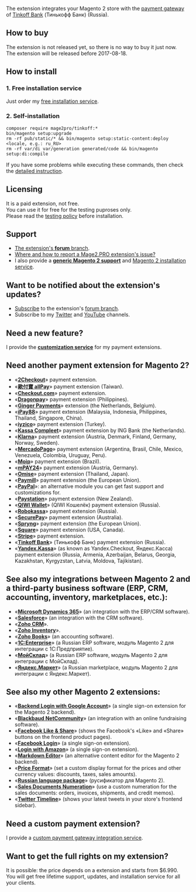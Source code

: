The extension integrates your Magento 2 store with the [payment gateway](https://oplata.tinkoff.ru) of [Tinkoff Bank](https://www.tinkoff.ru/eng) (Тинькофф Банк) (Russia).

## How to buy
The extension is not released yet, so there is no way to buy it just now.  
The extension will be released before 2017-08-18.   

## How to install
### 1. Free installation service
Just order my [free installation service](https://mage2.pro/t/3585).

### 2. Self-installation
```
composer require mage2pro/tinkoff:*
bin/magento setup:upgrade
rm -rf pub/static/* && bin/magento setup:static-content:deploy <locale, e.g.: ru_RU>
rm -rf var/di var/generation generated/code && bin/magento setup:di:compile
```
If you have some problems while executing these commands, then check the [detailed instruction](https://mage2.pro/t/263).

## Licensing
It is a paid extension, not free.  
You can use it for free for the testing puproses only.  
Please read the [testing policy](https://mage2.pro/t/2590) before installation.

## Support
- [The extension's **forum** branch](https://mage2.pro/c/extensions/tinkoff).
- [Where and how to report a Mage2.PRO extension's issue?](https://mage2.pro/t/2034)
- I also provide a **[generic Magento 2 support](https://mage2.pro/t/755)** and [Magento 2 installation service](https://mage2.pro/t/748).

## Want to be notified about the extension's updates?
- [Subscribe](https://mage2.pro/t/2540) to the extension's [forum branch](https://mage2.pro/c/extensions/tinkoff).
- Subscribe to my [Twitter](https://twitter.com/mage2_pro) and [YouTube](https://www.youtube.com/channel/UCvlDAZuj01_b92pzRi69LeQ) channels.

## Need a new feature?
I provide the [**customization service**](https://mage2.pro/t/2020) for my payment extensions.

## Need another payment extension for Magento 2?

- «[**2Checkout**](https://mage2.pro/c/extensions/2checkout)» payment extension.
- «[**歐付寶 allPay**](https://mage2.pro/c/extensions/allpay)» payment extension (Taiwan).
- «[**Checkout.com**](https://mage2.pro/c/extensions/checkout-com)» payment extension.
- «[**Dragonpay**](https://mage2.pro/c/extensions/dragonpay)» payment extension (Philippines).
- «[**Ginger Payments**](https://mage2.pro/c/extensions/ginger-payments)» extension (the Netherlands, Belgium).
- «[**iPay88**](https://mage2.pro/c/extensions/ipay88)» payment extension (Malaysia, Indonesia, Philippines, Thailand, Singapore, China).
- «[**iyzico**](https://mage2.pro/c/extensions/iyzico)» payment extension (Turkey).
- «[**Kassa Compleet**](https://mage2.pro/c/extensions/kassa-compleet)» payment extension by ING Bank (the Netherlands).
- «[**Klarna**](https://mage2.pro/c/extensions/klarna)» payment extension (Austria, Denmark, Finland, Germany, Norway, Sweden).
- «[**MercadoPago**](https://mage2.pro/c/extensions/mercadopago)» payment extension (Argentina, Brasil, Chile, Mexico, Venezuela, Colombia, Uruguay, Peru).
- «[**Moip**](https://mage2.pro/c/extensions/moip)» payment extension (Brazil).
- «[**mPAY24**](https://mage2.pro/c/extensions/mpay24)» payment extension (Austria, Germany).
- «[**Omise**](https://mage2.pro/c/extensions/omise)» payment extension (Thailand, Japan).
- «[**Paymill**](https://mage2.pro/c/extensions/paymill)» payment extension (the European Union).
- «[**PayPal**](https://mage2.pro/c/extensions/paypal)»: an alternative module you can get fast support and customizations for.
- «[**Paystation**](https://mage2.pro/c/extensions/paystation)» payment extension (New Zealand).
- «[**QIWI Wallet**](https://mage2.pro/c/extensions/qiwi)» (QIWI Кошелёк) payment extension (Russia).
- «[**Robokassa**](https://mage2.pro/c/extensions/robokassa)» payment extension (Russia).
- «[**SecurePay**](https://mage2.pro/c/extensions/securepay)» payment extension (Australia).
- «[**Spryng**](https://mage2.pro/c/extensions/spryng)» payment extension (the European Union).
- «[**Square**](https://mage2.pro/c/extensions/square)» payment extension (USA, Canada).
- «[**Stripe**](https://mage2.pro/c/extensions/stripe)» payment extension.
- «[**Tinkoff Bank**](https://mage2.pro/c/extensions/tinkoff)» (Тинькофф Банк) payment extension (Russia).
- «[**Yandex.Kassa**](https://mage2.pro/c/extensions/yandex-kassa)» (as known as Yandex.Checkout, Яндекс.Касса) payment extension (Russia, Armenia, Azerbaijan, Belarus, Georgia, Kazakhstan, Kyrgyzstan, Latvia, Moldova, Tajikistan).

## See also my integrations between Magento 2 and a third-party business software (ERP, CRM, accounting, inventory, marketplaces, etc.):
- «[**Microsoft Dynamics 365**](https://mage2.pro/c/extensions/dynamics365)» (an integration with the ERP/CRM software).
- «[**Salesforce**](https://mage2.pro/c/extensions/salesforce)» (an integration with the CRM software).
- «[**Zoho CRM**](https://mage2.pro/c/extensions/zoho-crm)».
- «[**Zoho Inventory**](https://mage2.pro/c/extensions/zoho-inventory)».
- «[**Zoho Books**](https://mage2.pro/c/extensions/zoho-books)» (an accounting software).
- «[**1C:Enterprise**](https://github.com/mage2pro/1c)» (a Russian ERP software, модуль Magento 2 для интеграции с 1С:Предприятие).
- «[**МойСклад**](https://github.com/mage2pro/moysklad)» (a Russian ERP software, модуль Magento 2 для интеграции с МойСклад).
- «[**Яндекс.Маркет**](https://github.com/mage2pro/yandex-market)» (a Russian marketplace, модуль Magento 2 для интеграции с Яндекс.Маркет).

## See also my other Magento 2 extensions:

- «[**Backend Login with Google Account**](https://mage2.pro/c/extensions/google-backend-login)» (a single sign-on extension for the Magento 2 backend). 
- «[**Blackbaud NetCommunity**](https://mage2.pro/c/extensions/blackbaud-netcommunity)» (an integration with an online fundraising software).  
- «[**Facebook Like & Share**](https://mage2.pro/c/extensions/facebook-like)» (shows the Facebook's «Like» and «Share» buttons on the frontend product pages).
- «[**Facebook Login**](https://mage2.pro/c/extensions/facebook-login)» (a single sign-on extension).
- «[**Login with Amazon**](https://mage2.pro/c/extensions/amazon-login)» (a single sign-on extension). 
- «[**Markdown Editor**](https://mage2.pro/c/extensions/markdown)» (an alternative content editor for the Magento 2 backend).
- «[**Price Format**](https://mage2.pro/c/extensions/price-format)» (set a custom display format for the prices and other currency values: discounts, taxes, sales amounts).
- «[**Russian language package**](https://mage2.pro/c/extensions/ru)» (русификатор для Magento 2).
- «[**Sales Documents Numeration**](https://mage2.pro/c/extensions/sales-documents-numeration)» (use a custom numeration for the sales documents: orders, invoices, shipments, and credit memos).
- «[**Twitter Timeline**](https://mage2.pro/c/extensions/twitter-timeline)» (shows your latest tweets in your store's frontend sidebar).

## Need a custom payment extension?
I provide a [custom payment gateway integration service](https://mage2.pro/t/917).

## Want to get the full rights on my extension?
It is possible: the price depends on a extension and starts from $6.990.  
You will get free lifetime support, updates, and installation service for all your clients.


